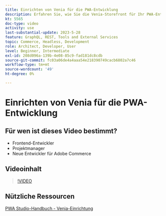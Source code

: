 ```yaml
---
title: Einrichten von Venia für die PWA-Entwicklung
description: Erfahren Sie, wie Sie die Venia-Storefront für Ihr PWA-Entwicklungsprojekt einrichten.
kt: 5565
doc-type: video
activity: use
last-substantial-update: 2023-5-28
feature: GraphQL, REST, Tools and External Services
topic: Commerce, Headless, Development
role: Architect, Developer, User
level: Beginner, Intermediate
exl-id: 208d096a-139b-4e08-85c9-fad181dc8cdb
source-git-commit: fc03a06de4a4aaa54e218390749cacb6802a7c46
workflow-type: tm+mt
source-wordcount: '49'
ht-degree: 0%

---
```


# Einrichten von Venia für die PWA-Entwicklung

## Für wen ist dieses Video bestimmt?

- Frontend-Entwickler
- Projektmanager
- Neue Entwickler für Adobe Commerce

## Videoinhalt

>[!VIDEO](https://video.tv.adobe.com/v/3430961?quality=12&learn=on&captions=ger)

## Nützliche Ressourcen

[PWA Studio-Handbuch - Venia-Einrichtung](https://developer.adobe.com/commerce/pwa-studio/tutorials/setup-storefront/)
